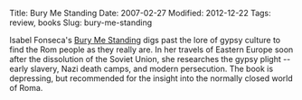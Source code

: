 Title: Bury Me Standing
Date: 2007-02-27
Modified: 2012-12-22
Tags: review, books
Slug: bury-me-standing

Isabel Fonseca's <a href="http://www.amazon.com/Bury-Me-Standing-Gypsies-Journey/dp/067973743X/sr=8-1/qid=1172465145/ref=pd_bbs_sr_1/105-2357968-5731629?ie=UTF8&s=books" >Bury Me Standing</a> digs past the lore of gypsy culture to find the Rom people as they really are. In her travels of Eastern Europe soon after the dissolution of the Soviet Union, she researches the gypsy plight -- early slavery, Nazi death camps, and modern persecution. The book is depressing, but recommended for the insight into the normally closed world of Roma.
